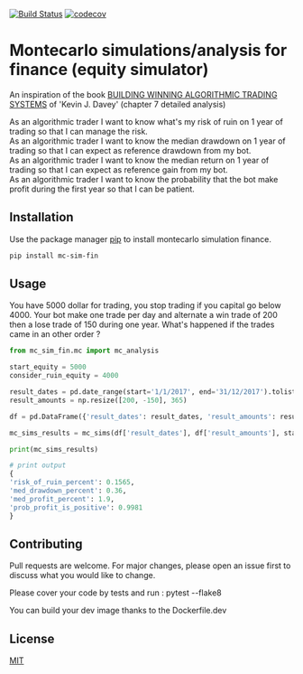 [![Build Status](https://travis-ci.org/gaugau3000/mc_sim_fin.svg?branch=master)](https://travis-ci.com/gaugau3000/mc_sim_fin)
[![codecov](https://codecov.io/gh/gaugau3000/mc_sim_fin/branch/master/graph/badge.svg)](https://codecov.io/gh/gaugau3000/mc_sim_fin)

# Montecarlo simulations/analysis for finance (equity simulator)

An inspiration of the book [BUILDING WINNING ALGORITHMIC TRADING SYSTEMS](https://www.amazon.com/Building-Winning-Algorithmic-Trading-Systems/dp/1118778987) of 'Kevin J. Davey' (chapter 7 detailed analysis)

As an algorithmic trader I want to know what's my risk of ruin on 1 year of trading so that I can manage the risk.  
As an algorithmic trader I want to know the median drawdown on 1 year of trading so that I can expect as reference drawdown from my bot.  
As an algorithmic trader I want to know the median return on 1 year of trading so that I can expect as reference gain from my bot.  
As an algorithmic trader I want to know the probability that the bot make profit during the first year so that I can be patient.  

## Installation

Use the package manager [pip](https://pip.pypa.io/en/stable/) to install montecarlo simulation finance.

```bash
pip install mc-sim-fin
```

## Usage

You have 5000 dollar for trading, you stop trading if you capital go below 4000. Your bot make one trade per day and alternate a win trade of 200 then a lose trade of 150 during one year. What's happened if the trades came in an other order ?

```python
from mc_sim_fin.mc import mc_analysis

start_equity = 5000
consider_ruin_equity = 4000

result_dates = pd.date_range(start='1/1/2017', end='31/12/2017').tolist()
result_amounts = np.resize([200, -150], 365)

df = pd.DataFrame({'result_dates': result_dates, 'result_amounts': result_amounts})

mc_sims_results = mc_sims(df['result_dates'], df['result_amounts'], start_equity, consider_ruin_equity)

print(mc_sims_results)

# print output
{
'risk_of_ruin_percent': 0.1565,
'med_drawdown_percent': 0.36,
'med_profit_percent': 1.9,
'prob_profit_is_positive': 0.9981
}

```

## Contributing
Pull requests are welcome. For major changes, please open an issue first to discuss what you would like to change.

Please cover your code by tests and run : pytest --flake8

You can build your dev image thanks to the Dockerfile.dev

## License
[MIT](https://choosealicense.com/licenses/mit/)
